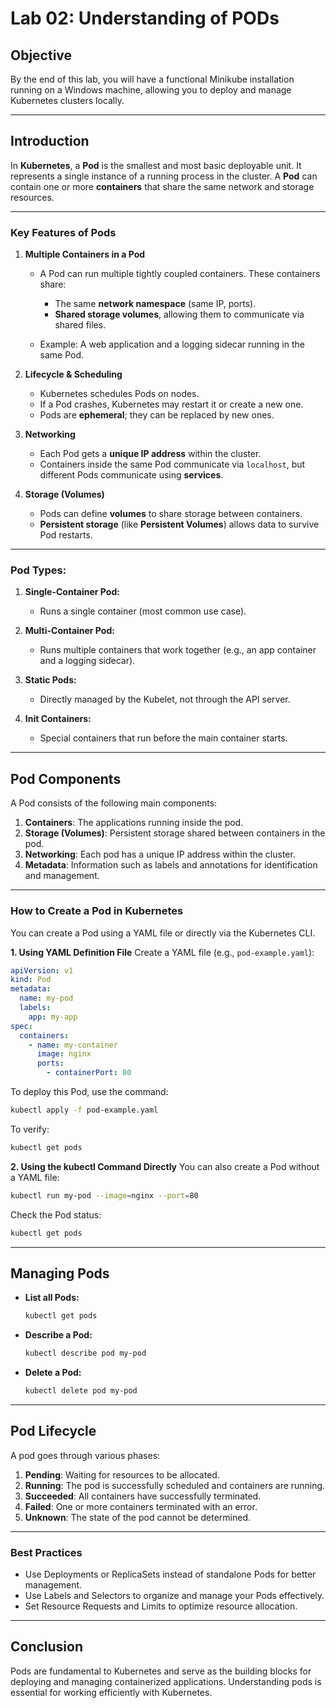 # Lab 02: Understanding of PODs

## **Objective**
By the end of this lab, you will have a functional Minikube installation running on a Windows machine, allowing you to deploy and manage Kubernetes clusters locally.

---

## **Introduction**
In **Kubernetes**, a **Pod** is the smallest and most basic deployable unit. It represents a single instance of a running process in the cluster. A **Pod** can contain one or more **containers** that share the same network and storage resources.

---


### Key Features of Pods

1. **Multiple Containers in a Pod**
    - A Pod can run multiple tightly coupled containers. These containers share:
        - The same **network namespace** (same IP, ports).
        - **Shared storage volumes**, allowing them to communicate via shared files.

    - Example: A web application and a logging sidecar running in the same Pod.

2. **Lifecycle & Scheduling**
    - Kubernetes schedules Pods on nodes.
    - If a Pod crashes, Kubernetes may restart it or create a new one.
    - Pods are **ephemeral**; they can be replaced by new ones.

3. **Networking**
    - Each Pod gets a **unique IP address** within the cluster.
    - Containers inside the same Pod communicate via `localhost`, but different Pods communicate using **services**.

4. **Storage (Volumes)**
    - Pods can define **volumes** to share storage between containers.
    - **Persistent storage** (like **Persistent Volumes**) allows data to survive Pod restarts.

---

### Pod Types:
1. **Single-Container Pod:**
    - Runs a single container (most common use case).

2. **Multi-Container Pod:**
    - Runs multiple containers that work together (e.g., an app container and a logging sidecar).

3. **Static Pods:**
    - Directly managed by the Kubelet, not through the API server.

4. **Init Containers:**
    - Special containers that run before the main container starts.

---

## **Pod Components**
A Pod consists of the following main components:
1. **Containers**: The applications running inside the pod.
2. **Storage (Volumes)**: Persistent storage shared between containers in the pod.
3. **Networking**: Each pod has a unique IP address within the cluster.
4. **Metadata**: Information such as labels and annotations for identification and management.

---


### How to Create a Pod in Kubernetes
You can create a Pod using a YAML file or directly via the Kubernetes CLI.

**1. Using YAML Definition File**
Create a YAML file (e.g., `pod-example.yaml`):

```yaml
apiVersion: v1
kind: Pod
metadata:
  name: my-pod
  labels:
    app: my-app
spec:
  containers:
    - name: my-container
      image: nginx
      ports:
        - containerPort: 80

```

To deploy this Pod, use the command:
```sh
kubectl apply -f pod-example.yaml
```

To verify:
```sh
kubectl get pods
```

**2. Using the kubectl Command Directly**
You can also create a Pod without a YAML file:

```sh
kubectl run my-pod --image=nginx --port=80
```
Check the Pod status:

```sh
kubectl get pods
```

---

## **Managing Pods**
- **List all Pods:**
  ```sh
  kubectl get pods
  ```
- **Describe a Pod:**
  ```sh
  kubectl describe pod my-pod
  ```
- **Delete a Pod:**
  ```sh
  kubectl delete pod my-pod
  ```

---

## **Pod Lifecycle**
A pod goes through various phases:
1. **Pending**: Waiting for resources to be allocated.
2. **Running**: The pod is successfully scheduled and containers are running.
3. **Succeeded**: All containers have successfully terminated.
4. **Failed**: One or more containers terminated with an error.
5. **Unknown**: The state of the pod cannot be determined.

---

### Best Practices
- Use Deployments or ReplicaSets instead of standalone Pods for better management.
- Use Labels and Selectors to organize and manage your Pods effectively.
- Set Resource Requests and Limits to optimize resource allocation.
---

## **Conclusion**
Pods are fundamental to Kubernetes and serve as the building blocks for deploying and managing containerized applications. Understanding pods is essential for working efficiently with Kubernetes.
